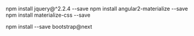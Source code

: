 npm install jquery@^2.2.4 --save
npm install angular2-materialize --save
npm install materialize-css --save


npm install --save bootstrap@next

